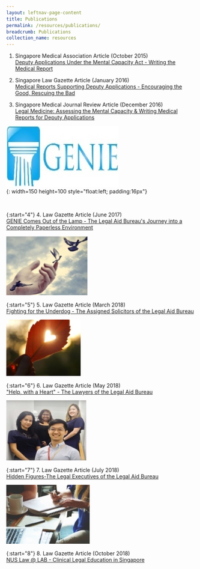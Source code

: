 ```yaml
---
layout: leftnav-page-content
title: Publications
permalink: /resources/publications/
breadcrumb: Publications
collection_name: resources
---
```


1. Singapore Medical Association Article (October 2015) <br>
[Deputy Applications Under the Mental Capacity Act - Writing the Medical Report](/files/article-in-SMA-News.pdf)<br>

 
2. Singapore Law Gazette Article (January 2016) <br>
[Medical Reports Supporting Deputy Applications - Encouraging the Good, Rescuing the Bad](/files/MCA-article-SingaporeLawGazette.pdf) <br>


3. Singapore Medical Journal Review Article (December 2016) <br>
[Legal Medicine: Assessing the Mental Capacity & Writing Medical Reports for Deputy Applications](/files/Assessing-mental-capacity-and-writing-medical-reports-for-deputy-applications.pdf)<br>

![GENIE](/images/pub1.jpg) <br> 
{: width=150 height=100 style="float:left; padding:16px"}

<br>

{:start="4"} 
4. Law Gazette Article (June 2017) <br>
[GENIE Comes Out of the Lamp - The Legal Aid Bureau's Journey into a Completely Paperless Environment](/files/GenieArticle.pdf)<br>

![FightingUnderdog](/images/pub2.jpg) <br>

{:start="5"} 
5. Law Gazette Article (March 2018) <br>
[Fighting for the Underdog - The Assigned Solicitors of the Legal Aid Bureau](/files/FightingfortheUnderdog.pdf) <br>

 
![HelpwithaHeart](/images/pub3.jpg)<br>

{:start="6"} 
6. Law Gazette Article (May 2018)<br>
["Help, with a Heart" - The Lawyers of the Legal Aid Bureau](/files/2-HelpwithaHeart.pdf)<br>
 

![HiddenFigures](/images/pub4.jpg) <br>

{:start="7"} 
7. Law Gazette Article (July 2018) <br>
[Hidden Figures-The Legal Executives of the Legal Aid Bureau](/files/3-HiddenFigures.pdf) <br>


![NUS-CLE](/images/pub5.jpg) <br>

{:start="8"} 
8. Law Gazette Article (October 2018) <br>
[NUS Law @ LAB - Clinical Legal Education in Singapore](/files/4-NUS-CLE.pdf)
